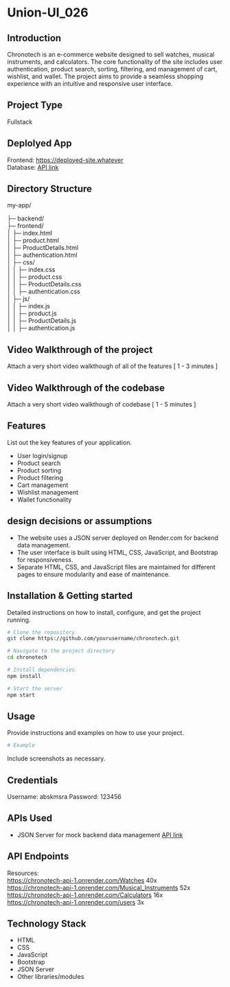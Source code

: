 # Union-UI_026


## Introduction
Chronotech is an e-commerce website designed to sell watches, musical instruments, and calculators. The core functionality of the site includes user authentication, product search, sorting, filtering, and management of cart, wishlist, and wallet. The project aims to provide a seamless shopping experience with an intuitive and responsive user interface.

## Project Type
Fullstack

## Deplolyed App
Frontend: https://deployed-site.whatever <br>
Database: [API link](https://chronotech-api-1.onrender.com)

## Directory Structure
my-app/

├─ backend/ <br>
├─ frontend/<br>
│  ├─ index.html<br>
│  ├─ product.html<br>
│  ├─ ProductDetails.html<br>
│  ├─ authentication.html<br>
│  ├─ css/<br>
│  │  ├─ index.css<br>
│  │  ├─ product.css<br>
│  │  ├─ ProductDetails.css<br>
│  │  ├─ authentication.css<br>
│  ├─ js/<br>
│  │  ├─ index.js<br>
│  │  ├─ product.js<br>
│  │  ├─ ProductDetails.js<br>
│  │  ├─ authentication.js<br>


## Video Walkthrough of the project
Attach a very short video walkthough of all of the features [ 1 - 3 minutes ]

## Video Walkthrough of the codebase
Attach a very short video walkthough of codebase [ 1 - 5 minutes ]

## Features
List out the key features of your application.

- User login/signup
- Product search
- Product sorting
- Product filtering
- Cart management
- Wishlist management
- Wallet functionality

## design decisions or assumptions
- The website uses a JSON server deployed on Render.com for backend data management.
- The user interface is built using HTML, CSS, JavaScript, and Bootstrap for responsiveness.
- Separate HTML, CSS, and JavaScript files are maintained for different pages to ensure modularity and ease of maintenance.

## Installation & Getting started
Detailed instructions on how to install, configure, and get the project running.

```bash
# Clone the repository
git clone https://github.com/yourusername/chronotech.git

# Navigate to the project directory
cd chronotech

# Install dependencies
npm install

# Start the server
npm start

```

## Usage
Provide instructions and examples on how to use your project.

```bash
# Example
```

Include screenshots as necessary.

## Credentials
Username: abskmsra
Password: 123456

## APIs Used
- JSON Server for mock backend data management
[API link](https://chronotech-api-1.onrender.com)

## API Endpoints
Resources:<br>
https://chronotech-api-1.onrender.com/Watches 40x<br>
https://chronotech-api-1.onrender.com/Musical_Instruments 52x<br>
https://chronotech-api-1.onrender.com/Calculators 16x<br>
https://chronotech-api-1.onrender.com/users 3x<br>

## Technology Stack

- HTML
- CSS
- JavaScript
- Bootstrap
- JSON Server
- Other libraries/modules